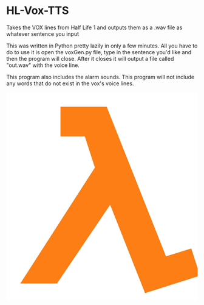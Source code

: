 # HL-Vox-TTS
Takes the VOX lines from Half Life 1 and outputs them as a .wav file as whatever sentence you input

This was written in Python pretty lazily in only a few minutes.
All you have to do to use it is open the voxGen.py file, type in the sentence you'd like and then the program will close.
After it closes it will output a file called "out.wav" with the voice line.

This program also includes the alarm sounds.
This program will not include any words that do not exist in the vox's voice lines.

![GitHub Logo](/Icon/lambda.webp)
